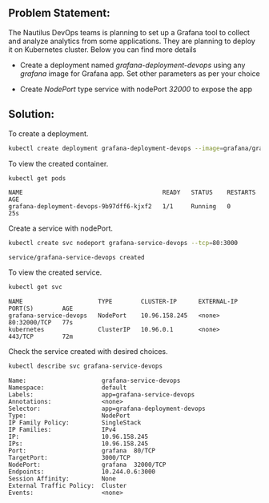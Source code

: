  ## Problem Statement:

 The Nautilus DevOps teams is planning to set up a Grafana tool to collect and analyze analytics from some applications. They are planning to deploy it on Kubernetes cluster. Below you can find more details

-   Create a deployment named *grafana-deployment-devops* using any *grafana* image for Grafana app. Set other parameters as per your choice

-   Create *NodePort* type service with nodePort *32000* to expose the app

## Solution:

 To create a deployment.

```bash
kubectl create deployment grafana-deployment-devops --image=grafana/grafana
```

 To view the created container.

```bash
kubectl get pods
```

```
NAME                                       READY   STATUS    RESTARTS   AGE
grafana-deployment-devops-9b97dff6-kjxf2   1/1     Running   0          25s
```

 Create a service with nodePort.

```bash
kubectl create svc nodeport grafana-service-devops --tcp=80:3000
```

```
service/grafana-service-devops created
```

 To view the created service.

```bash
kubectl get svc
```

```
NAME                     TYPE        CLUSTER-IP      EXTERNAL-IP   PORT(S)        AGE
grafana-service-devops   NodePort    10.96.158.245   <none>        80:32000/TCP   77s
kubernetes               ClusterIP   10.96.0.1       <none>        443/TCP        72m
```

 Check the service created with desired choices.

```bash
kubectl describe svc grafana-service-devops
```

```
Name:                     grafana-service-devops
Namespace:                default
Labels:                   app=grafana-service-devops
Annotations:              <none>
Selector:                 app=grafana-deployment-devops
Type:                     NodePort
IP Family Policy:         SingleStack
IP Families:              IPv4
IP:                       10.96.158.245
IPs:                      10.96.158.245
Port:                     grafana  80/TCP
TargetPort:               3000/TCP
NodePort:                 grafana  32000/TCP
Endpoints:                10.244.0.6:3000
Session Affinity:         None
External Traffic Policy:  Cluster
Events:                   <none>
```
